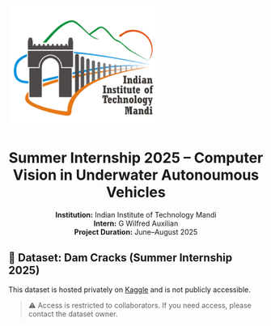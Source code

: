<img src="logo.png" alt="IIT Mandi" width="300"/>
<h1 align="center">Summer Internship 2025 – Computer Vision in Underwater Autonoumous Vehicles</h1>

<p align="center">
  <b>Institution:</b> Indian Institute of Technology Mandi<br/>
  <b>Intern:</b> G Wilfred Auxilian<br/>
  <b>Project Duration:</b> June–August 2025
</p>







## 📂 Dataset: Dam Cracks (Summer Internship 2025)
This dataset is hosted privately on [Kaggle](https://www.kaggle.com/datasets/gwilfredauxilian/summer-internship-2025-dam-cracks-dataset) and is not publicly accessible.
> ⚠️ Access is restricted to collaborators. If you need access, please contact the dataset owner.

